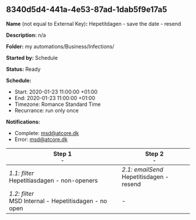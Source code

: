 ## 8340d5d4-441a-4e53-87ad-1dab5f9e17a5

**Name** (not equal to External Key)**:** Hepetitdagen - save the date - resend

**Description:** n/a

**Folder:** my automations/Business/Infections/

**Started by:** Schedule

**Status:** Ready

**Schedule:**

* Start: 2020-01-23 11:00:00 +01:00
* End: 2020-01-23 11:00:00 +01:00
* Timezone: Romance Standard Time
* Recurrance: run only once

**Notifications:**

* Complete: msd@atcore.dk
* Error: msd@atcore.dk

| Step 1<br>_<small>-</small>_ | Step 2<br>_<small>-</small>_ |
| --- | --- |
| _1.1: filter_<br>Hepetitiasdagen - non-openers | _2.1: emailSend_<br>Hepetitisdagen - resend |
| _1.2: filter_<br>MSD Internal - Hepetitisdagen - no open | - |
